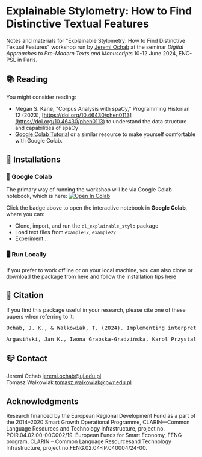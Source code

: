 # Explainable Stylometry: How to Find Distinctive Textual Features
Notes and materials for "Explainable Stylometry: How to Find Distinctive Textual Features" workshop run by [Jeremi Ochab](https://cs.if.uj.edu.pl/jeremi/index_EN.html)
at the seminar *Digital Approaches to Pre-Modern Texts and Manuscripts* 10-12 June 2024, ENC-PSL in Paris.

## 📚 Reading  
<!-- All the suggested readings are available in 
We also created a [syllabus of references used in the coursepack and suggested further reading](https://github.com/JoannaBy/DHSI2024-DIY/blob/main/before_the_course/reading.md) (note that the latter list might grow to reflect our discussions during the course).
-->
You might consider reading:

- Megan S. Kane, "Corpus Analysis with spaCy," Programming Historian 12 (2023), [https://doi.org/10.46430/phen0113](https://doi.org/10.46430/phen0113)
to understand the data structure and capabilities of spaCy
- [Google Colab Tutorial](https://www.tutorialspoint.com/google_colab/index.htm) or a similar resource
to make yourself comfortable with Google Colab.

## 🔨 Installations
### 🚀 Google Colab
The primary way of running the workshop will be via Google Colab notebook, which is here: [![Open In Colab](https://colab.research.google.com/assets/colab-badge.svg)](https://colab.research.google.com/github/remolek/Wshop-ExplainableStylo/blob/main/notebooks/ExplainableStylo_Colab_Template.ipynb)


Click the badge above to open the interactive notebook in **Google Colab**, where you can:
- Clone, import, and run the `cl_explainable_stylo` package
- Load text files from `example1/`, `example2/`
- Experiment...

### 🖥️ Run Locally 
If you prefer to work offline or on your local machine,
you can also clone or download the package from here and follow the installation tips [here](https://github.com/remolek/Wshop-ExplainableStylo/blob/main/installations.md)

<!-- ## Useful links ...  -->

## 🔖 Citation
If you find this package useful in your research, please cite one of these papers when referring to it: 
<pre>
Ochab, J. K., & Walkowiak, T. (2024). Implementing interpretable models in stylometric analysis. In Digital Humanities 2024: Conference Abstracts. Washington, D.C.: George Mason University (GMU).
</pre>

<pre>
Argasiński, Jan K., Iwona Grabska-Gradzińska, Karol Przystalski, Jeremi K. Ochab, and Tomasz Walkowiak. ‘Stylometric Analysis of Large Language Model-Generated Commentaries in the Context of Medical Neuroscience’. In Computational Science – ICCS 2024, edited by Leonardo Franco, Clélia de Mulatier, Maciej Paszynski, Valeria V. Krzhizhanovskaya, Jack J. Dongarra, and Peter M. A. Sloot, 281–95. Cham: Springer Nature Switzerland, 2024. https://doi.org/10.1007/978-3-031-63775-9_20.
</pre>

## 📪 Contact
Jeremi Ochab jeremi.ochab@uj.edu.pl\
Tomasz Walkowiak tomasz.walkowiak@pwr.edu.pl

## Acknowledgments

Research financed by the European Regional Development Fund as a part of the 2014–2020 Smart Growth Operational Programme, CLARIN—Common Language Resources and Technology Infrastructure, project no. POIR.04.02.00-00C002/19.
European Funds for Smart Economy, FENG program, CLARIN – Common Language Resourcesand Technology Infrastructure, project no.FENG.02.04-IP.040004/24-00.

